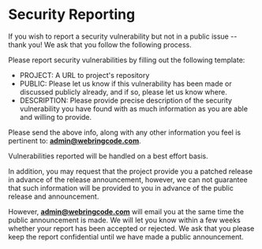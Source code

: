 <!--
SPDX-FileCopyrightText: 2023 Digg - Agency for Digital Government

SPDX-License-Identifier: CC0-1.0
-->

# Security Reporting

If you wish to report a security vulnerability but not in a public issue -- thank you!
We ask that you follow the following process.

Please report security vulnerabilities by filling out the following template:

- PROJECT: A URL to project's repository
- PUBLIC: Please let us know if this vulnerability has been made or discussed publicly already, and if so, please let us
  know where.
- DESCRIPTION: Please provide precise description of the security vulnerability you have found with as much information
  as you are able and willing to provide.

Please send the above info, along with any other information you feel is pertinent to:
**[admin@webringcode.com](mailto:admin@webringcode.com)**.

Vulnerabilities reported will be handled on a best effort basis.

In addition, you may request that the project provide you a patched release in advance of the release announcement,
however, we can not guarantee that such information will be provided to you in advance of the public release and
announcement.

However, **[admin@webringcode.com](mailto:admin@webringcode.com)** will email you at the same time the public
announcement is made.
We will let you know within a few weeks whether your report has been accepted or rejected.
We ask that you please keep the report confidential until we have made a public announcement.
